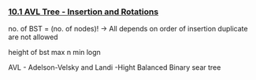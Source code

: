 
### [10.1 AVL Tree - Insertion and Rotations](https://youtu.be/jDM6_TnYIqE?list=PLDN4rrl48XKpZkf03iYFl-O29szjTrs_O)

no. of BST = (no. of nodes)! -> All depends on order of insertion
duplicate are not allowed

height of bst
max n
min logn

AVL - Adelson-Velsky and Landi -Hight Balanced Binary sear tree